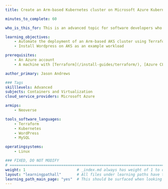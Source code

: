 ```yaml
---
title: Create an Arm-based Kubernetes cluster on Microsoft Azure Kubernetes Service 

minutes_to_complete: 60   

who_is_this_for: This is an advanced topic for software developers who want to deploy an Arm-based Kubernetes cluster using Azure Kubernetes Service (AKS).

learning_objectives: 
    - Automate the deployment of an Arm-based AKS cluster using Terraform
    - Install Wordpress on AKS as an example workload

prerequisites:
    - An Azure account
    - A machine with [Terraform](/install-guides/terraform/), [Azure CLI](/install-guides/azure-cli), and [Kubectl](/install-guides/kubectl/) installed

author_primary: Jason Andrews

### Tags
skilllevels: Advanced
subjects: Containers and Virtualization
cloud_service_providers: Microsoft Azure

armips:
    - Neoverse

tools_software_languages:
    - Terraform
    - Kubernetes
    - WordPress
    - MySQL

operatingsystems:
    - Linux

### FIXED, DO NOT MODIFY
# ================================================================================
weight: 1                       # _index.md always has weight of 1 to order correctly
layout: "learningpathall"       # All files under learning paths have this same wrapper
learning_path_main_page: "yes"  # This should be surfaced when looking for related content. Only set for _index.md of learning path content.
---
```

